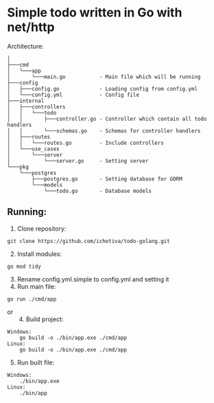 # Simple todo written in Go with net/http

Architecture:
```
│
├───cmd
│   └───app
│       └───main.go           - Main file which will be running
├───config
│   ├───config.go             - Loading config from config.yml
│   └───config.yml            - Config file
├───internal
│   ├───controllers
│   │   └───todo
│   │       ├───controller.go - Controller which contain all todo handlers
│   │       └───schemas.go    - Schemas for controller handlers
│   ├───routes
│   │   └───routes.go         - Include controllers
│   └───use_cases
│       └───server
│           └───server.go     - Setting server
└───pkg
    └───postgres
        ├───postgres.go       - Setting database for GORM
        └───models
            └───todo.go       - Database models
```

## Running:
1. Clone repository:
```
git clone https://github.com/ichetiva/todo-golang.git
```
2. Install modules:
```
go mod tidy
```
3. Rename config.yml.simple to config.yml and setting it
4. Run main file:
```
go run ./cmd/app
```
or\
&nbsp;&nbsp;&nbsp;&nbsp;&nbsp;&nbsp;&nbsp;4. Build project:
```
Windows:
    go build -o ./bin/app.exe ./cmd/app
Linux:
    go build -o ./bin/app.exe ./cmd/app
```
5. Run built file:
```
Windows:
    ./bin/app.exe
Linux:
    ./bin/app
```
